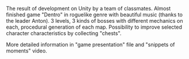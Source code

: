 The result of development on Unity by a team of classmates.
Almost finished game "Dentro" in roguelike genre with beautiful music (thanks to the leader Anton). 
3 levels, 3 kinds of bosses with different mechanics on each, procedural generation of each map. Possibility to improve selected character characteristics by collecting "chests". 

More detailed information in "game presentation" file and "snippets of moments" video.